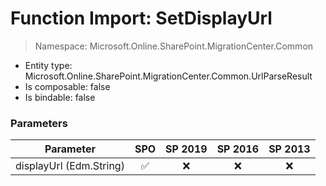 # Function Import: SetDisplayUrl

> Namespace: Microsoft.Online.SharePoint.MigrationCenter.Common

- Entity type: Microsoft.Online.SharePoint.MigrationCenter.Common.UrlParseResult
- Is composable: false
- Is bindable: false

### Parameters

Parameter | SPO | SP 2019 | SP 2016 | SP 2013
----------|:---:|:-------:|:-------:|:-------:
displayUrl (Edm.String) | ✅ | ❌ | ❌ | ❌